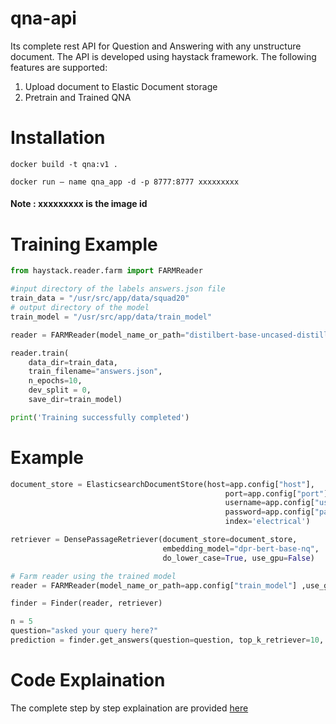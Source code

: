 # qna-api
Its complete rest API for Question and Answering with any unstructure document. The API is developed using haystack framework. The following features are supported:
1) Upload document to Elastic Document storage
2) Pretrain and Trained QNA

# Installation
`docker build -t qna:v1 .`

`docker run — name qna_app -d -p 8777:8777 xxxxxxxxx`

#### Note : xxxxxxxxx is the image id

# Training Example
```python
from haystack.reader.farm import FARMReader

#input directory of the labels answers.json file
train_data = "/usr/src/app/data/squad20"
# output directory of the model
train_model = "/usr/src/app/data/train_model"

reader = FARMReader(model_name_or_path="distilbert-base-uncased-distilled-squad", use_gpu=False)

reader.train(
    data_dir=train_data,
    train_filename="answers.json",
    n_epochs=10,
    dev_split = 0,
    save_dir=train_model)

print('Training successfully completed')
```
# Example
```python
document_store = ElasticsearchDocumentStore(host=app.config["host"],
                                                port=app.config["port"],
                                                username=app.config["username"],
                                                password=app.config["password"],
                                                index='electrical')

retriever = DensePassageRetriever(document_store=document_store,
                                  embedding_model="dpr-bert-base-nq",
                                  do_lower_case=True, use_gpu=False)

# Farm reader using the trained model
reader = FARMReader(model_name_or_path=app.config["train_model"] ,use_gpu=False)

finder = Finder(reader, retriever)

n = 5
question="asked your query here?"
prediction = finder.get_answers(question=question, top_k_retriever=10, top_k_reader=n)
```
# Code Explaination
The complete step by step explaination are provided [here](https://medium.com/analytics-vidhya/how-to-create-your-question-and-answering-flask-api-using-haystack-e97205a240d1)

